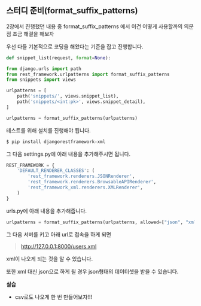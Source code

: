## 스터디 준비(format_suffix_patterns)

2장에서 진행했던 내용 중 format_suffix_patterns 에서 이건 어떻게 사용할까의 의문점 조금 해결을 해보자

우선 다들 기본적으로 코딩을 해왔다는 기준을 잡고 진행합니다. 

``` python
def snippet_list(request, format=None):
```

``` python
from django.urls import path
from rest_framework.urlpatterns import format_suffix_patterns
from snippets import views

urlpatterns = [
    path('snippets/', views.snippet_list),
    path('snippets/<int:pk>', views.snippet_detail),
]

urlpatterns = format_suffix_patterns(urlpatterns)
```

테스트를 위해 설치를 진행해야 됩니다. 

``` bash
$ pip install djangorestframework-xml
```

그 다음 settings.py에 아래 내용을 추가해주시면 됩니다.

``` python
REST_FRAMEWORK = {
    'DEFAULT_RENDERER_CLASSES': (
        'rest_framework.renderers.JSONRenderer',
        'rest_framework.renderers.BrowsableAPIRenderer',
        'rest_framework_xml.renderers.XMLRenderer',
    )
}
```

urls.py에 아래 내용을 추가해줍니다. 

``` python
urlpatterns = format_suffix_patterns(urlpatterns, allowed=["json", "xml"])
```



그 다음 서버를 키고 아래 url로 접속을 하게 되면

> <http://127.0.0.1:8000/users.xml>

xml이 나오게 되는 것을 알 수 있습니다. 

또한 xml 대신 json으로 하게 될 경우 json형태의 데이터셋을 받을 수 있습니다. 



**실습**

- csv로도 나오게 한 번 만들어보자!!!